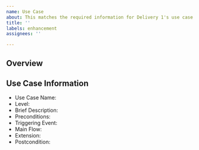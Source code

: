 ```yaml
---
name: Use Case
about: This matches the required information for Delivery 1's use case templates
title: ''
labels: enhancement
assignees: ''

---
```


## Overview


## Use Case Information
- Use Case Name: 
- Level:
- Brief Description:
- Preconditions:
- Triggering Event:
- Main Flow:
- Extension:
- Postcondition:
